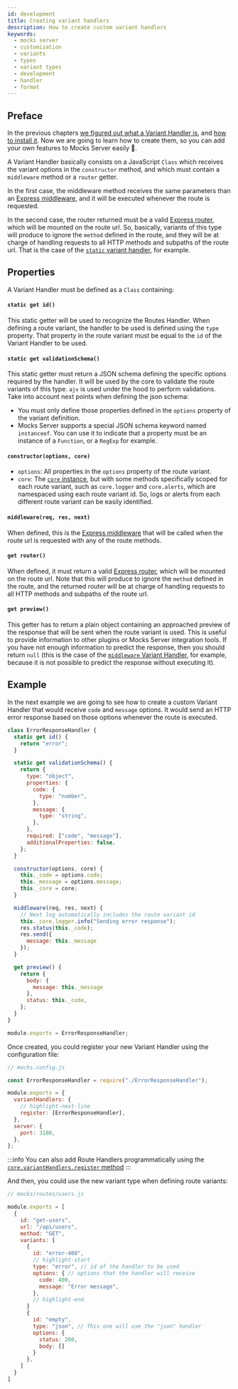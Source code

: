 ```yaml
---
id: development
title: Creating variant handlers
description: How to create custom variant handlers
keywords:
  - mocks server
  - customization
  - variants
  - types
  - variant types
  - development
  - handler
  - format
---
```


## Preface

In the previous chapters [we figured out what a Variant Handler is](./intro.md), and [how to install it](./installation.md). Now we are going to learn how to create them, so you can add your own features to Mocks Server easily 🙂.

A Variant Handler basically consists on a JavaScript `Class` which receives the variant options in the `constructor` method, and which must contain a `middleware` method or a `router` getter. 

In the first case, the middleware method receives the same parameters than an [Express middleware](https://expressjs.com/en/guide/using-middleware.html), and it will be executed whenever the route is requested.

In the second case, the router returned must be a valid [Express router](https://expressjs.com/en/4x/api.html#router), which will be mounted on the route url. So, basically, variants of this type will produce to ignore the `method` defined in the route, and they will be at charge of handling requests to all HTTP methods and subpaths of the route url. That is the case of the [`static` variant handler](../usage/variants/static.md), for example.

## Properties

A Variant Handler must be defined as a `Class` containing:

#### `static get id()`

This static getter will be used to recognize the Routes Handler. When defining a route variant, the handler to be used is defined using the `type` property. That property in the route variant must be equal to the `id` of the Variant Handler to be used.

#### `static get validationSchema()`

This static getter must return a JSON schema defining the specific options required by the handler. It will be used by the core to validate the route variants of this type. `ajv` is used under the hood to perform validations. Take into account next points when defining the json schema:

* You must only define those properties defined in the `options` property of the variant definition.
* Mocks Server supports a special JSON schema keyword named `instanceof`. You can use it to indicate that a property must be an instance of a `Function`, or a `RegExp` for example.

#### `constructor(options, core)`

* `options`: All properties in the `options` property of the route variant.
* `core`: The [`core` instance](../api/javascript.md), but with some methods specifically scoped for each route variant, such as `core.logger` and `core.alerts`, which are namespaced using each route variant id. So, logs or alerts from each different route variant can be easily identified.

#### `middleware(req, res, next)`

When defined, this is the [Express middleware](https://expressjs.com/en/guide/using-middleware.html) that will be called when the route url is requested with any of the route methods.

#### `get router()`

When defined, it must return a valid [Express router](https://expressjs.com/en/4x/api.html#router), which will be mounted on the route url. Note that this will produce to ignore the `method` defined in the route, and the returned router will be at charge of handling requests to all HTTP methods and subpaths of the route url.

#### `get preview()`

This getter has to return a plain object containing an approached preview of the response that will be sent when the route variant is used. This is useful to provide information to other plugins or Mocks Server integration tools. If you have not enough information to predict the response, then you should return `null` (this is the case of the [`middleware` Variant Handler](../usage/variants/middleware.md), for example, because it is not possible to predict the response without executing it).

## Example

In the next example we are going to see how to create a custom Variant Handler that would receive `code` and `message` options. It would send an HTTP error response based on those options whenever the route is executed. 

```js
class ErrorResponseHandler {
  static get id() {
    return "error";
  }

  static get validationSchema() {
    return {
      type: "object",
      properties: {
        code: {
          type: "number",
        },
        message: {
          type: "string",
        },
      },
      required: ["code", "message"],
      additionalProperties: false,
    };
  }

  constructor(options, core) {
    this._code = options.code;
    this._message = options.message;
    this._core = core;
  }

  middleware(req, res, next) {
    // Next log automatically includes the route variant id
    this._core.logger.info("Sending error response");
    res.status(this._code);
    res.send({
      message: this._message
    });
  }

  get preview() {
    return {
      body: {
        message: this._message
      },
      status: this._code,
    };
  }
}

module.exports = ErrorResponseHandler;
```

Once created, you could register your new Variant Handler using the configuration file:

```javascript
// mocks.config.js

const ErrorResponseHandler = require("./ErrorResponseHandler");

module.exports = {
  variantHandlers: {
    // highlight-next-line
    register: [ErrorResponseHandler],
  },
  server: {
    port: 3100,
  },
};
```

:::info
You can also add Route Handlers programmatically using the [`core.variantHandlers.register` method](../api/javascript/variant-handlers.md)
:::

And then, you could use the new variant type when defining route variants:

```js
// mocks/routes/users.js

module.exports = [
  {
    id: "get-users",
    url: "/api/users",
    method: "GET",
    variants: [
      {
        id: "error-400",
        // highlight-start
        type: "error", // id of the handler to be used
        options: { // options that the handler will receive
          code: 400,
          message: "Error message",
        },
        // highlight-end
      }
      {
        id: "empty",
        type: "json", // This one will use the "json" handler
        options: {
          status: 200,
          body: []
        }
      },
    ]
  }
]
```

